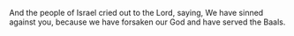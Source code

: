 And the people of Israel cried out to the Lord, saying, We have sinned against you, because we have forsaken our God and have served the Baals.
